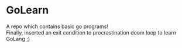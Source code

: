 # GoLearn
A repo which contains basic go programs! <br />
Finally, inserted an exit condition to procrastination doom loop to learn GoLang ;) 
